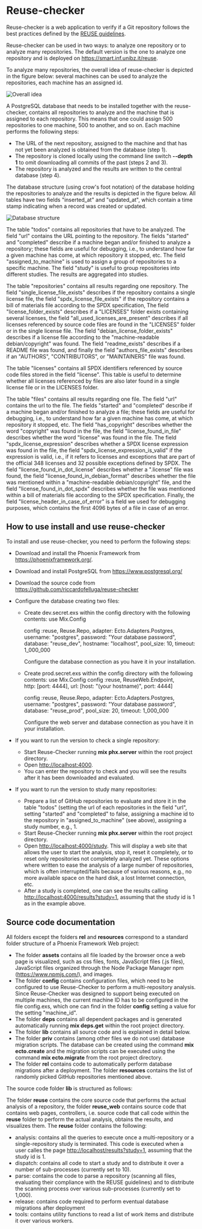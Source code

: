 # Reuse-checker

Reuse-checker is a web application to verify if a Git repository follows the
best practices defined by the [REUSE guidelines](https://reuse.software/).

Reuse-checker can be used in two ways: to analyze one repository or to analyze
many repositories. The default version is the one to analyze one repository and
is deployed on <https://smart.inf.unibz.it/reuse>.

To analyze many repositories, the overall idea of reuse-checker is depicted in
the figure below: several machines can be used to analyze the repositories, each
machine has an assigned id. 

![Overall idea][figure1]

A PostgreSQL database that needs to be installed together with the
reuse-checker, contains all repositories to analyze and the machine that is
assigned to each repository. This means that one could assign 500 repositories
to one machine, 500 to another, and so on. Each machine performs the following
steps:

* The URL of the next repository, assigned to the machine and that has not yet
  been analyzed is obtained from the database (step 1).
* The repository is cloned locally using the command line switch **--depth 1**
  to omit downloading all commits of the past (steps 2 and 3).
* The repository is analyzed and the results are written to the central database (step 4).

The database structure (using crow's foot notation) of the database holding the repositories to analyze and the results is depicted in the figure below. All tables have two fields "inserted_at" and "updated_at", which contain a time stamp indicating when a record was created or updated.

![Database structure][figure2]

The table "todos" contains all repositories that have to be analyzed. The field
"url" contains the URL pointing to the repository. The fields "started" and
"completed" describe if a machine began and/or finished to analyze a repository;
these fields are useful for debugging, i.e., to understand how far a given
machine has come, at which repository it stopped, etc. The field
"assigned_to_machine" is used to assign a group of repositories to a specific
machine. The field "study" is useful to group repositories into different
studies. The results are aggregated into studies. 

The table "repositories" contains all results regarding one repository. The
field "single_license_file_exists" describes if the repository contains a single
license file, the field "spdx_license_file_exists" if the repository contains a
bill of materials file according to the SPDX specification, The field
"license_folder_exists" describes if a "LICENSES" folder exists containing
several licenses, the field "all_used_licenses_are_present" describes if all
licenses referenced by source code files are found in the "LICENSES" folder or
in the single license file. The field "debian_license_folder_exists" describes
if a license file according to the "machine-readable debian/copyright" was
found. The field "readme_exists" describes if a README file was found, and
finally the field "authors_file_exists" describes if an "AUTHORS",
"CONTRIBUTORS", or "MAINTAINERS" file was found.

The table "licenses" contains all SPDX identifiers referenced by source code
files stored in the field "license". This table is useful to determine whether
all licenses referenced by files are also later found in a single license file
or in the LICENSES folder.

The table "files" contains all results regarding one file. The field "url"
contains the url to the file. The fields "started" and "completed" describe if a
machine began and/or finished to analyze a file; these fields are useful for
debugging, i.e., to understand how far a given machine has come, at which
repository it stopped, etc. The field "has_copyright" describes whether the word
"copyright" was found in the file, the field "license_found_in_file" describes
whether the word "license" was found in the file. The field
"spdx_license_expression" describes whether a SPDX license expression was found
in the file, the field "spdx_license_expression_is_valid" if the expression is
valid, i.e., if it refers to licenses and exceptions that are part of the
official 348 licenses and 32 possible exceptions defined by SPDX. The field
"license_found_in_dot_license" describes whether a ".license" file was found,
the field "license_found_in_debian_format" describes whether the file was
mentioned within a "machine-readable debian/copyright" file, and the field
"license_found_in_dot_spdx" describes whether the file was mentioned within a
bill of materials file according to the SPDX specification. Finally, the field
"license_header_in_case_of_error" is a field we used for debugging purposes,
which contains the first 4096 bytes of a file in case of an error.

## How to use install and use reuse-checker
To install and use reuse-checker, you need to perform the following steps:

* Download and install the Phoenix Framework from <https://phoenixframework.org/>.
* Download and install PostgreSQL from <https://www.postgresql.org/>
* Download the source code from  <https://github.com/riccardofelluga/reuse-checker>
* Configure the database creating two files:
  * Create dev.secret.exs within the config directory with the following contents:
    use Mix.Config
    
    config :reuse, Reuse.Repo,
      adapter: Ecto.Adapters.Postgres,
      username: "postgres",
      password: "Your database password",
      database: "reuse_dev",
      hostname: "localhost",
      pool_size: 10,
      timeout: 1_000_000

    Configure the database connection as you have it in your installation.

  * Create prod.secret.exs within the config directory with the following contents:
    use Mix.Config
    config :reuse, ReuseWeb.Endpoint,      
      http: [port: 4444],
      url: [host: "(your hostname)", port: 4444]

    config :reuse, Reuse.Repo,
      adapter: Ecto.Adapters.Postgres,
      username: "postgres",
      password: "Your database password",
      database: "reuse_prod",
      pool_size: 20,
      timeout: 1_000_000

    Configure the web server and database connection as you have it in your installation.

* If you want to run the version to check a single repository:
  * Start Reuse-Checker running **mix phx.server** within the root project directory.
  * Open <http://localhost:4000>.
  * You can enter the repository to check and you will see the results after it
    has been downloaded and evaluated.
* If you want to run the version to study many repositories: 
  * Prepare a list of GitHub repositories to evaluate and store it in the table
    "todos" (setting the url of each repositories in the field "url", setting
    "started" and "completed" to false, assigning a machine id to the repository
    in "assigned_to_machine" (see above), assigning a study number, e.g., 1.
  * Start Reuse-Checker running **mix phx.server** within the root project
    directory.
  * Open <http://localhost:4000/study>. This will display a web site that allows
    the user to start the analysis, stop it, reset it completely, or to reset
    only repositories not completely analyzed yet. These options where written
    to ease the analysis of a large number of repositories, which is often
    interrupted/fails because of various reasons, e.g., no more available space
    on the hard disk, a lost Internet connection, etc.
  * After a study is completed, one can see the results calling
    <http://localhost:4000/results?study=1>, assuming that the study id is
    1 as in the example above.

## Source code documentation

All folders except the folders **rel** and **resources** correspond to
a standard folder structure of a Phoenix Framework Web project:

* The folder **assets** contains all file loaded by the browser once a web page
  is visualized, such as css files, fonts, JavaScript files (.js files),
  JavaScript files organized through the Node Package Manager
  npm (<https://www.npmjs.com/>), and images.
*  The folder **config** contains configuration files, which need to be
   configured to use Reuse-Checker to perform a multi-repository analysis. Since
   Reuse-Checker was designed to support being executed on multiple machines,
   the current machine ID has to be configured in the file config.exs, which one
   can find in the folder **config** setting a value for the setting
   "machine_id".
*  The folder **deps** contains all dependent packages and is generated
   automatically running **mix deps.get** within the root project directory.
*  The folder **lib** contains all source code and is explained in detail below.
*  The folder **priv** contains (among other files we do not use) database
   migration scripts. The database can be created using the command **mix
   ecto.create** and the migration scripts can be executed using the command
   **mix ecto.migrate** from the root project directory. 
*  The folder **rel** contains code to automatically perform database migrations
   after a deployment. The folder **resources** contains the list of randomly
   picked GitHub repositories mentioned above.

The source code folder **lib** is structured as follows:

The folder **reuse** contains the core source code that performs the actual
analysis of a repository, the folder **reuse_web** contains source code that
contains web pages, controllers, i.e. source code that call code within the
**reuse** folder to perform the actual analysis, obtains the results, and
visualizes them. The **reuse** folder contains the following:

* analysis: contains all the queries to execute once a multi-repository or a
  single-repository study is terminated. This code is executed when a user
  calles the page <http://localhost/results?study=1>, assuming that the study id
  is 1.
* dispatch: contains all code to start a study and to distribute it over a
  number of sub-processes (currently set to 10).
* parse: contains the code to parse a repository (scanning all files, evaluating
  their compliance with the REUSE guidelines) and to distribute the scanning
  process over various sub-processes (currently set to 1,000).
* release: contains code required to perform eventual database migrations after
  deployment
* tools: contains utility functions to read a list of work items and distribute
  it over various workers.

[figure1]: https://github.com/riccardofelluga/reuse-checker/blob/master/documentation/idea.png "Overall idea of reuse-checker"
[figure2]: https://github.com/riccardofelluga/reuse-checker/blob/master/documentation/database.png "Database structure"